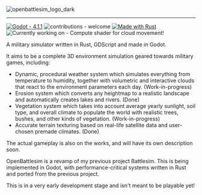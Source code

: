 ![openbattlesim_logo_dark](https://github.com/skalimoi/OpenBattlesim/assets/53193415/b0c6ce41-7849-4fab-afd6-4d19f683bdf7)

-------------------------

<a href="https://godotengine.org/"><img src="https://img.shields.io/badge/Godot-4.1.1-2ea44f?logo=godotengine&logoColor=%23478CBF" alt="Godot - 4.1.1"></a>
![contributions - welcome](https://img.shields.io/badge/contributions-welcome-blue)
[![Made with Rust](https://img.shields.io/badge/Rust-1-blue?logo=rust&logoColor=white)](https://www.rust-lang.org/ "Go to Rust homepage")
![Currently working on - Compute shader for cloud movement!](https://img.shields.io/badge/Currently_working_on-Compute_shader_for_cloud_movement!-2ea44f)


A military simulator written in Rust, GDScript and made in Godot.

It aims to be a complete 3D environment simulation geared towards military games, including:
* Dynamic, procedural weather system which simulates everything from temperature to humidity, together with volumetric and interactive clouds that react to the environment parameters each day. (Work-in-progress)
* Erosion system which converts any heightmap to a realistic landscape and automatically creates lakes and rivers. (Done)
* Vegetation system which takes into account average yearly sunlight, soil type, and overall climate to populate the world with realistic trees, bushes, and other kinds of vegetation. (Work-in-progress)
* Accurate terrain texturing based on real-life satellite data and user-chosen premade climates. (Done)

The actual gameplay is also on the works, and will have its own description soon.

OpenBattlesim is a revamp of my previous project Battlesim. This is being implemented in Godot, with performance-critical systems written in Rust and ported from the previous project.

This is in a very early development stage and isn't meant to be playable yet!
